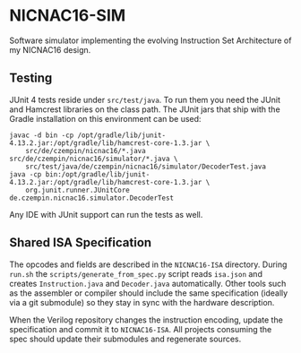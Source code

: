 NICNAC16-SIM
============

Software simulator implementing the evolving Instruction Set Architecture of my NICNAC16 design.

Testing
-------

JUnit 4 tests reside under `src/test/java`. To run them you need the JUnit and
Hamcrest libraries on the class path. The JUnit jars that ship with the Gradle
installation on this environment can be used:

```
javac -d bin -cp /opt/gradle/lib/junit-4.13.2.jar:/opt/gradle/lib/hamcrest-core-1.3.jar \
    src/de/czempin/nicnac16/*.java src/de/czempin/nicnac16/simulator/*.java \
    src/test/java/de/czempin/nicnac16/simulator/DecoderTest.java
java -cp bin:/opt/gradle/lib/junit-4.13.2.jar:/opt/gradle/lib/hamcrest-core-1.3.jar \
    org.junit.runner.JUnitCore de.czempin.nicnac16.simulator.DecoderTest
```

Any IDE with JUnit support can run the tests as well.

Shared ISA Specification
-----------------------

The opcodes and fields are described in the `NICNAC16-ISA` directory.  During
`run.sh` the `scripts/generate_from_spec.py` script reads `isa.json` and
creates `Instruction.java` and `Decoder.java` automatically.  Other tools such
as the assembler or compiler should include the same specification (ideally via
a git submodule) so they stay in sync with the hardware description.

When the Verilog repository changes the instruction encoding, update the
specification and commit it to `NICNAC16-ISA`.  All projects consuming the spec
should update their submodules and regenerate sources.
